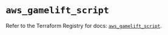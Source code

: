 # `aws_gamelift_script`

Refer to the Terraform Registry for docs: [`aws_gamelift_script`](https://registry.terraform.io/providers/hashicorp/aws/6.3.0/docs/resources/gamelift_script).
